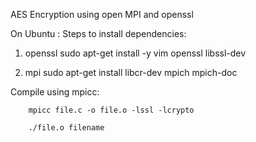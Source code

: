 AES Encryption using open MPI and openssl
 
On Ubuntu :
Steps to install dependencies:

1. openssl
		sudo apt-get install -y vim openssl libssl-dev

2. mpi
		sudo apt-get install libcr-dev mpich mpich-doc


Compile using mpicc:

		mpicc file.c -o file.o -lssl -lcrypto

		./file.o filename